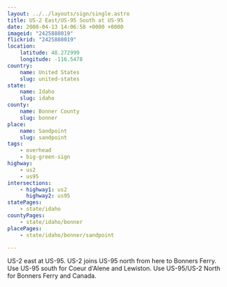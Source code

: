 ```yaml
---
layout: ../../layouts/sign/single.astro
title: US-2 East/US-95 South at US-95
date: 2008-04-13 14:06:58 +0000 +0000
imageid: "2425888019"
flickrid: "2425888019"
location:
    latitude: 48.272999
    longitude: -116.5478
country:
    name: United States
    slug: united-states
state:
    name: Idaho
    slug: idaho
county:
    name: Bonner County
    slug: bonner
place:
    name: Sandpoint
    slug: sandpoint
tags:
    - overhead
    - big-green-sign
highway:
    - us2
    - us95
intersections:
    - highway1: us2
      highway2: us95
statePages:
    - state/idaho
countyPages:
    - state/idaho/bonner
placePages:
    - state/idaho/bonner/sandpoint

---
```

US-2 east at US-95.  US-2 joins US-95 north from here to Bonners Ferry.  Use US-95 south for Coeur d'Alene and Lewiston.  Use US-95/US-2 North for Bonners Ferry and Canada.